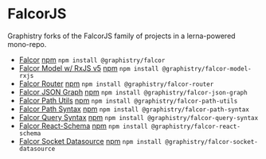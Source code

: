 # FalcorJS
Graphistry forks of the FalcorJS family of projects in a lerna-powered mono-repo.

* [Falcor](https://github.com/graphistry/falcor/tree/master/packages/falcor) [npm](https://www.npmjs.com/package/@graphistry/falcor) `npm install @graphistry/falcor`
* [Falcor Model w/ RxJS v5](https://github.com/graphistry/falcor/tree/master/packages/falcor-model-rxjs) [npm](https://www.npmjs.com/package/@graphistry/falcor-model-rxjs) `npm install @graphistry/falcor-model-rxjs` 
* [Falcor Router](https://github.com/graphistry/falcor/tree/master/packages/falcor-router) [npm](https://www.npmjs.com/package/@graphistry/falcor-router) `npm install @graphistry/falcor-router` 
* [Falcor JSON Graph](https://github.com/graphistry/falcor/tree/master/packages/falcor-json-graph) [npm](https://www.npmjs.com/package/@graphistry/falcor-json-graph) `npm install @graphistry/falcor-json-graph` 
* [Falcor Path Utils](https://github.com/graphistry/falcor/tree/master/packages/falcor-path-utils) [npm](https://www.npmjs.com/package/@graphistry/falcor-path-utils) `npm install @graphistry/falcor-path-utils` 
* [Falcor Path Syntax](https://github.com/graphistry/falcor/tree/master/packages/falcor-path-syntax) [npm](https://www.npmjs.com/package/@graphistry/falcor-path-syntax) `npm install @graphistry/falcor-path-syntax`
* [Falcor Query Syntax](https://github.com/graphistry/falcor/tree/master/packages/falcor-query-syntax) [npm](https://www.npmjs.com/package/@graphistry/falcor-query-syntax) `npm install @graphistry/falcor-query-syntax`
* [Falcor React-Schema](https://github.com/graphistry/falcor/tree/master/packages/falcor-react-schema) [npm](https://www.npmjs.com/package/@graphistry/falcor-react-schema) `npm install @graphistry/falcor-react-schema`
* [Falcor Socket Datasource](https://github.com/graphistry/falcor/tree/master/packages/falcor-socket-datasource) [npm](https://www.npmjs.com/package/@graphistry/falcor-socket-datasource) `npm install @graphistry/falcor-socket-datasource`
